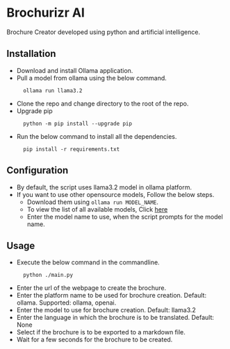# Brochurizr AI
Brochure Creator developed using python and artificial intelligence.

## Installation
- Download and install Ollama application.
- Pull a model from ollama using the below command.
  ```shell
    ollama run llama3.2
    ```
- Clone the repo and change directory to the root of the repo.
- Upgrade pip
  ```shell
    python -m pip install --upgrade pip
  ```
- Run the below command to install all the dependencies.
  ```shell
    pip install -r requirements.txt
  ```

## Configuration
- By default, the script uses llama3.2 model in ollama platform. 
- If you want to use other opensource models, Follow the below steps.
  - Download them using `ollama run MODEL_NAME`.
  - To view the list of all available models, Click [here](https://ollama.com/search)
  - Enter the model name to use, when the script prompts for the model name.

## Usage
- Execute the below command in the commandline.
  ```shell
    python ./main.py
  ```
- Enter the url of the webpage to create the brochure.
- Enter the platform name to be used for brochure creation. Default: ollama. Supported: ollama, openai.
- Enter the model to use for brochure creation. Default: llama3.2
- Enter the language in which the brochure is to be translated. Default: None
- Select if the brochure is to be exported to a markdown file.
- Wait for a few seconds for the brochure to be created.
